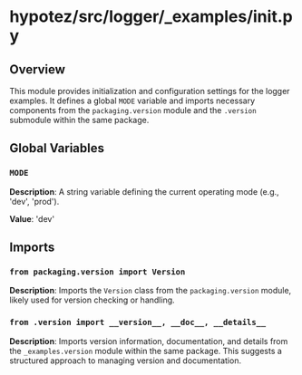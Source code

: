 # hypotez/src/logger/_examples/__init__.py

## Overview

This module provides initialization and configuration settings for the logger examples.  It defines a global `MODE` variable and imports necessary components from the `packaging.version` module and the `.version` submodule within the same package.


## Global Variables

### `MODE`

**Description**: A string variable defining the current operating mode (e.g., 'dev', 'prod').

**Value**: 'dev'


## Imports

### `from packaging.version import Version`

**Description**: Imports the `Version` class from the `packaging.version` module, likely used for version checking or handling.

### `from .version import __version__, __doc__, __details__`

**Description**: Imports version information, documentation, and details from the `_examples.version` module within the same package.  This suggests a structured approach to managing version and documentation.